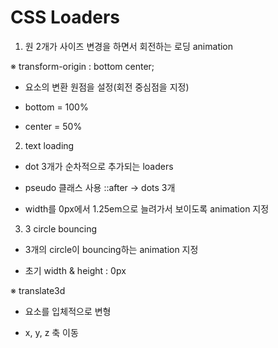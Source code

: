 # CSS Loaders<br>
1. 원 2개가 사이즈 변경을 하면서 회전하는 로딩 animation<br>

※ transform-origin : bottom center;<br>

- 요소의 변환 원점을 설정(회전 중심점을 지정)<br>

- bottom = 100%<br>

- center = 50%<br>

 

2. text loading<br>

- dot 3개가 순차적으로 추가되는 loaders<br>

- pseudo 클래스 사용 ::after → dots 3개<br>

- width를 0px에서 1.25em으로 늘려가서 보이도록 animation 지정<br>

3. 3 circle bouncing<br>

- 3개의 circle이 bouncing하는 animation 지정<br>

- 초기 width & height : 0px<br>

 ※ translate3d<br>

- 요소를 입체적으로 변형<br>

- x, y, z 축 이동<br>
